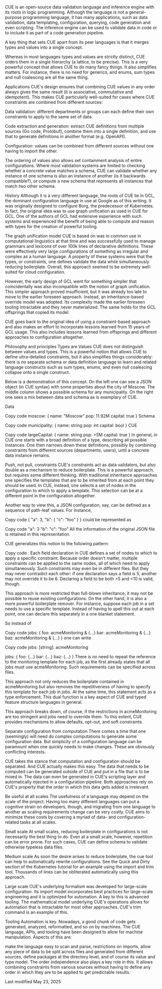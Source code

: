 CUE is an open-source data validation language and inference engine with its roots in logic programming. Although the language is not a general-purpose programming language, it has many applications, such as data validation, data templating, configuration, querying, code generation and even scripting. The inference engine can be used to validate data in code or to include it as part of a code generation pipeline.

A key thing that sets CUE apart from its peer languages is that it merges types and values into a single concept.

Whereas in most languages types and values are strictly distinct, CUE orders them in a single hierarchy (a lattice, to be precise). This is a very powerful concept that allows CUE to do many fancy things. It also simplifies matters. For instance, there is no need for generics, and enums, sum types and null coalescing are all the same thing.

Applications
CUE's design ensures that combining CUE values in any order always gives the same result (it is associative, commutative and idempotent). This makes CUE particularly well-suited for cases where CUE constraints are combined from different sources:

Data validation: different departments or groups can each define their own constraints to apply to the same set of data.

Code extraction and generation: extract CUE definitions from multiple sources (Go code, Protobuf), combine them into a single definition, and use that to generate definitions in another format (e.g. OpenAPI).

Configuration: values can be combined from different sources without one having to import the other.

The ordering of values also allows set containment analysis of entire configurations. Where most validation systems are limited to checking whether a concrete value matches a schema, CUE can validate whether any instance of one schema is also an instance of another (is it backwards compatible?), or compute a new schema that represents all instances that match two other schema.

History
Although it is a very different language, the roots of CUE lie in GCL, the dominant configuration language in use at Google as of this writing. It was originally designed to configure Borg, the predecessor of Kubernetes. In fact, the original idea was to use graph unification as used in CUE for GCL. One of the authors of GCL had extensive experience with such systems and experienced the benefit of being able to compute and reason with types for the creation of powerful tooling.

The graph unification model CUE is based on was in common use in computational linguistics at that time and was successfully used to manage grammars and lexicons of over 100k lines of declarative definitions. These were effectively very large configurations of something as irregular and complex as a human language. A property of these systems were that the types, or constraints, one defines validate the data while simultaneously reducing boilerplate. Overall, this approach seemed to be extremely well-suited for cloud configuration.

However, the early design of GCL went for something simpler that coincidentally was also incompatible with the notion of graph unification. This simpler approach proved insufficient, but it was already too late to move to the earlier foreseen approach. Instead, an inheritance-based override model was adopted. Its complexity made the earlier foreseen tooling intractable and they never materialized. The same holds for the GCL offsprings that copied its model.

CUE goes back to the original idea of using a constraint-based approach and also makes an effort to incorporate lessons learned from 15 years of GCL usage. This also includes lessons learned from offsprings and different approaches to configuration altogether.

Philosophy and principles
Types are Values
CUE does not distinguish between values and types. This is a powerful notion that allows CUE to define ultra-detailed constraints, but it also simplifies things considerably: there is no separate schema or data definition language to learn and related language constructs such as sum types, enums, and even null coalescing collapse onto a single construct.

Below is a demonstration of this concept. On the left one can see a JSON object (in CUE syntax) with some properties about the city of Moscow. The middle column shows a possible schema for any municipality. On the right one sees a mix between data and schema as is exemplary of CUE.

Data

Copy code
moscow: {
name: "Moscow"
pop: 11.92M
capital: true
}
Schema

Copy code
municipality: {
name: string
pop: int
capital: bool
}
CUE

Copy code
largeCapital: {
name: string
pop: >5M
capital: true
}
In general, in CUE one starts with a broad definition of a type, describing all possible instances. One then narrows down these definitions, possibly by combining constraints from different sources (departments, users), until a concrete data instance remains.

Push, not pull, constraints
CUE's constraints act as data validators, but also double as a mechanism to reduce boilerplate. This is a powerful approach, but requires some different thinking. With traditional inheritance approaches one specifies the templates that are to be inherited from at each point they should be used. In CUE, instead, one selects a set of nodes in the configuration to which to apply a template. This selection can be at a different point in the configuration altogether.

Another way to view this, a JSON configuration, say, can be defined as a sequence of path-leaf values. For instance,

Copy code
{
"a": 3,
"b": {
"c": "foo"
}
}
could be represented as

Copy code
"a": 3
"b": "c": "foo"
All the information of the original JSON file is retained in this representation.

CUE generalizes this notion to the following pattern:

Copy code
<set of nodes>: <constraints>
Each field declaration in CUE defines a set of nodes to which to apply a specific constraint. Because order doesn't matter, multiple constraints can be applied to the same nodes, all of which need to apply simultaneously. Such constraints may even be in different files. But they may never contradict each other: if one declaration says a field is 5, another may not override it to be 6. Declaring a field to be both >5 and <10 is valid, though.

This approach is more restricted than full-blown inheritance; it may not be possible to reuse existing configurations. On the other hand, it is also a more powerful boilerplate remover. For instance, suppose each job in a set needs to use a specific template. Instead of having to spell this out at each point, one can declare this separately in a one blanket statement.

So instead of

Copy code
jobs: {
foo: acmeMonitoring & {...}
bar: acmeMonitoring & {...}
baz: acmeMonitoring & {...}
}
one can write

Copy code
jobs: [string]: acmeMonitoring

jobs: {
foo: {...}
bar: {...}
baz: {...}
}
There is no need to repeat the reference to the monitoring template for each job, as the first already states that all jobs must use acmeMonitoring. Such requirements can be specified across files.

This approach not only reduces the boilerplate contained in acmeMonitoring but also removes the repetitiveness of having to specify this template for each job in jobs. At the same time, this statement acts as a type enforcement. This dual function is a key aspect of CUE and typed feature structure languages in general.

This approach breaks down, of course, if the restrictions in acmeMonitoring are too stringent and jobs need to override them. To this extent, CUE provides mechanisms to allow defaults, opt-out, and soft constraints.

Separate configuration from computation
There comes a time that one (seemingly) will need do complex computations to generate some configuration data. But simplicity of a configuration language can be paramount when one quickly needs to make changes. These are obviously conflicting interests.

CUE takes the stance that computation and configuration should be separated. And CUE actually makes this easy. The data that needs to be computed can be generated outside of CUE and put in a file that is to be mixed in. The data can even be generated in CUE's scripting layer and automatically injected in a configuration pipeline. Both approaches rely on CUE's property that the order in which this data gets added is irrelevant.

Be useful at all scales
The usefulness of a language may depend on the scale of the project. Having too many different languages can put a cognitive strain on developers, though, and migrating from one language to another as scaling requirements change can be very costly. CUE aims to minimize these costs by covering a myriad of data- and configuration-related tasks at all scales.

Small scale At small scales, reducing boilerplate in configurations is not necessarily the best thing to do. Even at a small scale, however, repetition can be error prone. For such cases, CUE can define schema to validate otherwise typeless data files.

Medium scale As soon the desire arises to reduce boilerplate, the cue tool can help to automatically rewrite configurations. See the Quick and Dirty section of the Kubernetes tutorial for an example using the import and trim tool. Thousands of lines can be obliterated automatically using this approach.

Large scale CUE's underlying formalism was developed for large-scale configuration. Its import model incorporates best practices for large-scale engineering and it is optimized for automation. A key to this is advanced tooling. The mathematical model underlying CUE's operations allows for automation that is intractable for most other approaches. CUE's trim command is an example of this.

Tooling
Automation is key. Nowadays, a good chunk of code gets generated, analyzed, reformatted, and so on by machines. The CUE language, APIs, and tooling have been designed to allow for machine manipulation. Aspects of this are:

make the language easy to scan and parse,
restrictions on imports,
allow any piece of data to be split across files and generated from different sources,
define packages at the directory level,
and of course its value and type model.
The order independence also plays a key role in this. It allows combining constraints from various sources without having to define any order in which they are to be applied to get predictable results.

Last modified May 23, 2025

